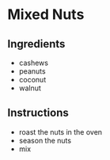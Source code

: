 # Mixed Nuts

## Ingredients

- cashews
- peanuts
- coconut
- walnut


## Instructions

- roast the nuts in the oven
- season the nuts
- mix
